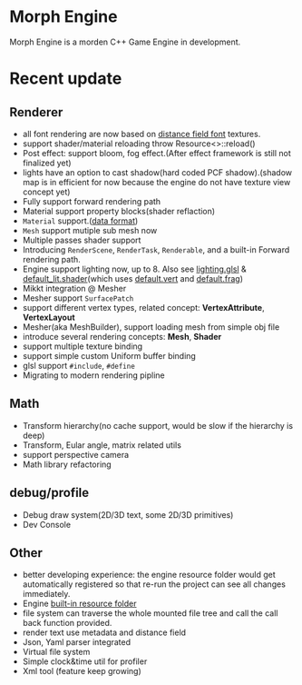 # Morph Engine 
Morph Engine is a morden C++ Game Engine in development.

# Recent update
## Renderer
* all font rendering are now based on [distance field font](https://steamcdn-a.akamaihd.net/apps/valve/2007/SIGGRAPH2007_AlphaTestedMagnification.pdf) textures.
* support shader/material reloading throw Resource<>::reload()
* Post effect: support bloom, fog effect.(After effect framework is still not finalized yet)
* lights have an option to cast shadow(hard coded PCF shadow).(shadow map is in efficient for now because the engine do not have texture view concept yet)
* Fully support forward rendering path
* Material support property blocks(shader reflaction)
* `Material` support.([data format](https://github.com/tankiJong/morph-engine/blob/master/Content/shader/mat.format))
* `Mesh` support mutiple sub mesh now
* Multiple passes shader support
* Introducing `RenderScene`, `RenderTask`, `Renderable`, and a built-in Forward rendering path.
* Engine support lighting now, up to 8. Also see [lighting.glsl](https://github.com/tankiJong/morph-engine/blob/master/Content/shader/inc/light.glsl) & [default_lit.shader](https://github.com/tankiJong/morph-engine/blob/master/Content/shader/default_lit.shader)(which uses [default.vert](https://github.com/tankiJong/morph-engine/blob/master/Content/shader/progs/default.vert) and [default.frag](https://github.com/tankiJong/morph-engine/blob/master/Content/shader/progs/default.frag))
* Mikkt integration @ Mesher
* Mesher support `SurfacePatch`
* support different vertex types, related concept: **VertexAttribute**, **VertexLayout**
* Mesher(aka MeshBuilder), support loading mesh from simple obj file
* introduce several rendering concepts: **Mesh**, **Shader**
* support multiple texture binding
* support simple custom Uniform buffer binding
* glsl support `#include`, `#define`
* Migrating to modern rendering pipline

## Math
* Transform hierarchy(no cache support, would be slow if the hierarchy is deep)
* Transform, Eular angle, matrix related utils
* support perspective camera
* Math library refactoring

## debug/profile
* Debug draw system(2D/3D text, some 2D/3D primitives)
* Dev Console

## Other
* better developing experience: the engine resource folder would get automatically registered so that re-run the project can see all changes immediately.
* Engine [built-in resource folder](https://github.com/tankiJong/morph-engine/tree/master/Content)
* file system can traverse the whole mounted file tree and call the call back function provided.
* render text use metadata and distance field
* Json, Yaml parser integrated
* Virtual file system
* Simple clock&time util for profiler
* Xml tool (feature keep growing)
